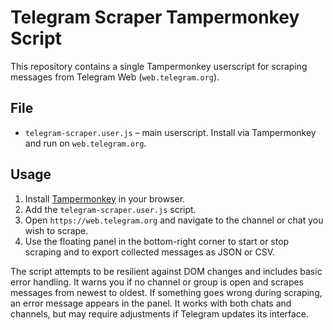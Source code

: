# Telegram Scraper Tampermonkey Script

This repository contains a single Tampermonkey userscript for scraping messages from Telegram Web (`web.telegram.org`).

## File

- `telegram-scraper.user.js` – main userscript. Install via Tampermonkey and run on `web.telegram.org`.

## Usage

1. Install [Tampermonkey](https://www.tampermonkey.net/) in your browser.
2. Add the `telegram-scraper.user.js` script.
3. Open `https://web.telegram.org` and navigate to the channel or chat you wish to scrape.
4. Use the floating panel in the bottom-right corner to start or stop scraping and to export collected messages as JSON or CSV.

The script attempts to be resilient against DOM changes and includes basic
error handling. It warns you if no channel or group is open and scrapes messages
from newest to oldest. If something goes wrong during scraping, an error message
appears in the panel. It works with both chats and channels, but may require
adjustments if Telegram updates its interface.

